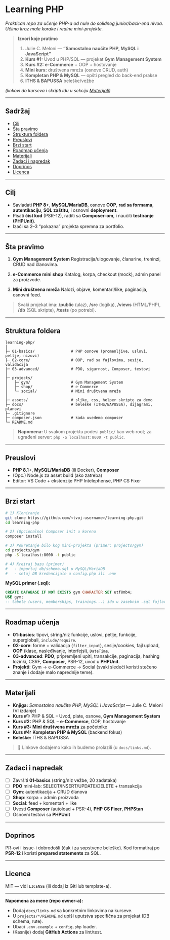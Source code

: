 # Learning PHP

*Praktican repo za učenje PHP-a od nule do solidnog junior/back-end nivoa. Učimo kroz male korake i realne mini-projekte.*

> **Izvori koje pratimo**
>
> 1. Julie C. Meloni — **“Samostalno naučite PHP, MySQL i JavaScript”**
> 2. **Kurs #1:** Uvod u PHP/SQL — projekat **Gym Management System**
> 3. **Kurs #2:** **e-Commerce** + OOP + hostovanje
> 4. **Mini kurs:** društvena mreža (osnove CRUD, auth)
> 5. **Kompletan PHP & MySQL** — opšti pregled do back-end prakse
> 6. **ITHS & BAPUSSA** beleške/vežbe

*(linkovi do kurseva i skripti idu u sekciju [Materijali](#materijali))*

---

## Sadržaj

* [Cilj](#cilj)
* [Šta pravimo](#šta-pravimo)
* [Struktura foldera](#struktura-foldera)
* [Preuslovi](#preuslovi)
* [Brzi start](#brzi-start)
* [Roadmap učenja](#roadmap-učenja)
* [Materijali](#materijali)
* [Zadaci i napredak](#zadaci-i-napredak)
* [Doprinos](#doprinos)
* [Licenca](#licenca)

---

## Cilj

* Savladati **PHP 8+**, **MySQL/MariaDB**, osnove **OOP**, **rad sa formama**, **autentikaciju**, **SQL zaštitu**, i osnovni **deployment**.
* Pisati **čist kod** (PSR-12), raditi sa **Composer-om**, i naučiti **testiranje (PHPUnit)**.
* Izaći sa 2–3 “pokazna” projekta spremna za portfolio.

---

## Šta pravimo

1. **Gym Management System**
   Registracija/ulogovanje, članarine, treninzi, CRUD nad članovima.

2. **e-Commerce mini shop**
   Katalog, korpa, checkout (mock), admin panel za proizvode.

3. **Mini društvena mreža**
   Nalozi, objave, komentari/like, paginacija, osnovni feed.

> Svaki projekat ima: **/public** (ulaz), **/src** (logika), **/views** (HTML/PHP), **/db** (SQL skripte), **/tests** (po potrebi).

---

## Struktura foldera

```
learning-php/
│
├─ 01-basics/                # PHP osnove (promenljive, uslovi, petlje, nizovi)
├─ 02-core/                  # OOP, rad sa fajlovima, sesije, validacija
├─ 03-advanced/              # PDO, sigurnost, Composer, testovi
│
├─ projects/
│   ├─ gym/                  # Gym Management System
│   ├─ shop/                 # e-Commerce
│   └─ social/               # Mini društvena mreža
│
├─ assets/                   # slike, css, helper skripte za demo
├─ docs/                     # beleške (ITHS/BAPUSSA), dijagrami, planovi
├─ .gitignore
├─ composer.json             # kada uvedemo composer
└─ README.md
```

> **Napomena:** U svakom projektu podesi `public/` kao web root; za ugrađeni server: `php -S localhost:8000 -t public`.

---

## Preuslovi

* **PHP 8.1+**, **MySQL/MariaDB** (ili Docker), **Composer**
* (Opc.) Node.js za asset build (ako zatreba)
* Editor: VS Code + ekstenzije PHP Intelephense, PHP CS Fixer

---

## Brzi start

```bash
# 1) Kloniranje
git clone https://github.com/<tvoj-username>/learning-php.git
cd learning-php

# 2) (Opcionalno) Composer init u korenu
composer install

# 3) Pokretanje bilo kog mini-projekta (primer: projects/gym)
cd projects/gym
php -S localhost:8000 -t public

# 4) Kreiraj bazu (primer)
#   - importuj db/schema.sql u MySQL/MariaDB
#   - setuj DB kredencijale u config.php ili .env
```

**MySQL primer (.sql):**

```sql
CREATE DATABASE IF NOT EXISTS gym CHARACTER SET utf8mb4;
USE gym;
-- tabele (users, memberships, trainings...) idu u zasebnim .sql fajlovima
```

---

## Roadmap učenja

* **01-basics**: tipovi, string/niz funkcije, uslovi, petlje, funkcije, superglobali, `include/require`.
* **02-core**: forme + validacija (`filter_input`), sesije/cookies, fajl upload, **OOP** (klase, nasleđivanje, interfejsi), `DateTime`.
* **03-advanced**: **PDO**, pripremljeni upiti, transakcije, paginacija, hashing lozinki, CSRF, **Composer**, PSR-12, uvod u **PHPUnit**.
* **Projekti**: Gym → e-Commerce → Social (svaki sledeći koristi stečeno znanje i dodaje malo naprednije teme).

---

## Materijali

* **Knjiga:** *Samostalno naučite PHP, MySQL i JavaScript* — Julie C. Meloni (VI izdanje)
* **Kurs #1:** PHP & SQL – Uvod, plate, osnove, **Gym Management System**
* **Kurs #2:** PHP & SQL – **e-Commerce**, OOP, hostovanje
* **Kurs #3:** **Mini društvena mreža** za početnike
* **Kurs #4:** **Kompletan PHP & MySQL** (backend fokus)
* **Beleške:** ITHS & BAPUSSA

> 🔗 Linkove dodajemo kako ih budemo prolazili (u `docs/links.md`).

---

## Zadaci i napredak

* [ ] Završiti **01-basics** (string/niz vežbe, 20 zadataka)
* [ ] **PDO** mini-lab: SELECT/INSERT/UPDATE/DELETE + transakcija
* [ ] **Gym**: autentikacija + CRUD članova
* [ ] **Shop**: korpa + admin proizvoda
* [ ] **Social**: feed + komentari + like
* [ ] Uvesti **Composer** (autoload + PSR-4), **PHP CS Fixer**, **PHPStan**
* [ ] Osnovni testovi sa **PHPUnit**

---

## Doprinos

PR-ovi i issue-i dobrodošli (čak i za sopstvene beleške).
Kod formatiraj po **PSR-12** i koristi **prepared statements** za SQL.

---

## Licenca

MIT — vidi `LICENSE` (ili dodaj iz GitHub template-a).

---

**Napomena za mene (repo owner-a):**

* Dodaj `docs/links.md` sa konkretnim linkovima na kurseve.
* U `projects/*/README.md` upiši uputstva specifična za projekat (DB schema, rute).
* Ubaci `.env.example` + `config.php` loader.
* (Kasnije) dodaj **GitHub Actions** za lint/test.

